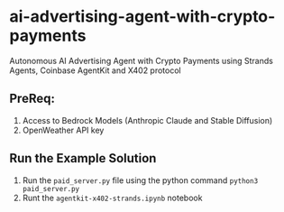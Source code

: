 # ai-advertising-agent-with-crypto-payments
Autonomous AI Advertising Agent with Crypto Payments using Strands Agents, Coinbase AgentKit and X402 protocol

## PreReq:
1. Access to Bedrock Models (Anthropic Claude and Stable Diffusion)
2. OpenWeather API key

## Run the Example Solution
1. Run the `paid_server.py` file using the python command `python3 paid_server.py`
2. Runt the `agentkit-x402-strands.ipynb` notebook
